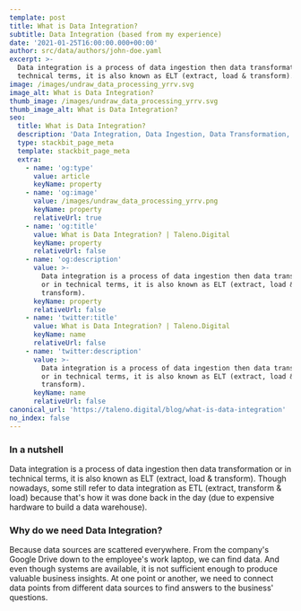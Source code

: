 ```yaml
---
template: post
title: What is Data Integration?
subtitle: Data Integration (based from my experience)
date: '2021-01-25T16:00:00.000+00:00'
author: src/data/authors/john-doe.yaml
excerpt: >-
  Data integration is a process of data ingestion then data transformation or in
  technical terms, it is also known as ELT (extract, load & transform).
image: /images/undraw_data_processing_yrrv.svg
image_alt: What is Data Integration?
thumb_image: /images/undraw_data_processing_yrrv.svg
thumb_image_alt: What is Data Integration?
seo:
  title: What is Data Integration?
  description: 'Data Integration, Data Ingestion, Data Transformation, ELT, ETL'
  type: stackbit_page_meta
  template: stackbit_page_meta
  extra:
    - name: 'og:type'
      value: article
      keyName: property
    - name: 'og:image'
      value: /images/undraw_data_processing_yrrv.png
      keyName: property
      relativeUrl: true
    - name: 'og:title'
      value: What is Data Integration? | Taleno.Digital
      keyName: property
      relativeUrl: false
    - name: 'og:description'
      value: >-
        Data integration is a process of data ingestion then data transformation
        or in technical terms, it is also known as ELT (extract, load &
        transform).
      keyName: property
      relativeUrl: false
    - name: 'twitter:title'
      value: What is Data Integration? | Taleno.Digital
      keyName: name
      relativeUrl: false
    - name: 'twitter:description'
      value: >-
        Data integration is a process of data ingestion then data transformation
        or in technical terms, it is also known as ELT (extract, load &
        transform).
      keyName: name
      relativeUrl: false
canonical_url: 'https://taleno.digital/blog/what-is-data-integration'
no_index: false
---
```

### In a nutshell

Data integration is a process of data ingestion then data transformation or in technical terms, it is also known as ELT (extract, load & transform). Though nowadays, some still refer to data integration as ETL (extract, transform & load) because that's how it was done back in the day (due to expensive hardware to build a data warehouse).

### Why do we need Data Integration?

Because data sources are scattered everywhere. From the company's Google Drive down to the employee's work laptop, we can find data. And even though systems are available, it is not sufficient enough to produce valuable business insights. At one point or another, we need to connect data points from different data sources to find answers to the business' questions.